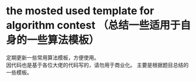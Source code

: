 # the mosted used template for algorithm contest  （总结一些适用于自身的一些算法模板）

定期更新一些常用算法模板，方便使用。  
因代码也是基于各位大佬的代码写的，请勿用于商业化。
主要是根据题目总结的一些模板。  
